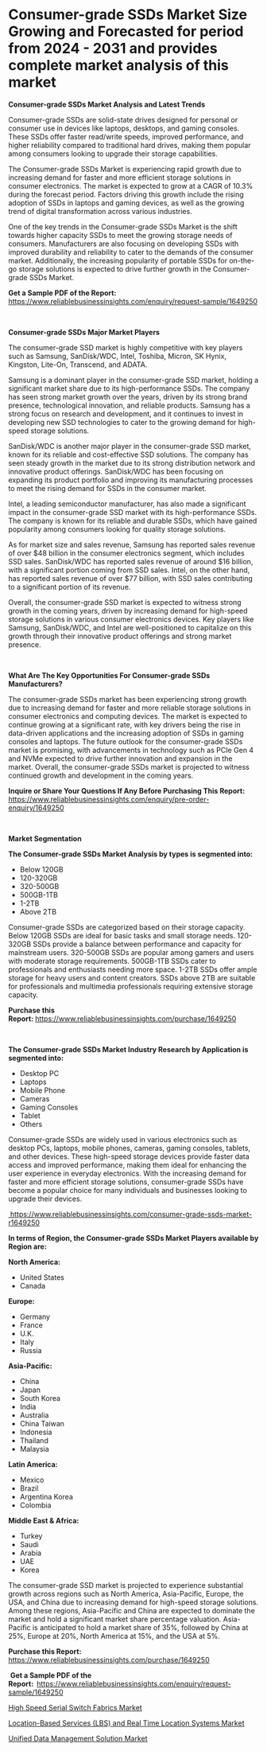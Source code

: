 <p><h1>Consumer-grade SSDs Market Size Growing and Forecasted for period from 2024 - 2031 and provides complete market analysis of this market</h1></p><p><strong>Consumer-grade SSDs Market Analysis and Latest Trends</strong></p>
<p><p>Consumer-grade SSDs are solid-state drives designed for personal or consumer use in devices like laptops, desktops, and gaming consoles. These SSDs offer faster read/write speeds, improved performance, and higher reliability compared to traditional hard drives, making them popular among consumers looking to upgrade their storage capabilities.</p><p>The Consumer-grade SSDs Market is experiencing rapid growth due to increasing demand for faster and more efficient storage solutions in consumer electronics. The market is expected to grow at a CAGR of 10.3% during the forecast period. Factors driving this growth include the rising adoption of SSDs in laptops and gaming devices, as well as the growing trend of digital transformation across various industries.</p><p>One of the key trends in the Consumer-grade SSDs Market is the shift towards higher capacity SSDs to meet the growing storage needs of consumers. Manufacturers are also focusing on developing SSDs with improved durability and reliability to cater to the demands of the consumer market. Additionally, the increasing popularity of portable SSDs for on-the-go storage solutions is expected to drive further growth in the Consumer-grade SSDs Market.</p></p>
<p><strong>Get a Sample PDF of the Report:&nbsp;</strong> <a href="https://www.reliablebusinessinsights.com/enquiry/request-sample/1649250">https://www.reliablebusinessinsights.com/enquiry/request-sample/1649250</a></p>
<p>&nbsp;</p>
<p><strong>Consumer-grade SSDs Major Market Players</strong></p>
<p><p>The consumer-grade SSD market is highly competitive with key players such as Samsung, SanDisk/WDC, Intel, Toshiba, Micron, SK Hynix, Kingston, Lite-On, Transcend, and ADATA. </p><p>Samsung is a dominant player in the consumer-grade SSD market, holding a significant market share due to its high-performance SSDs. The company has seen strong market growth over the years, driven by its strong brand presence, technological innovation, and reliable products. Samsung has a strong focus on research and development, and it continues to invest in developing new SSD technologies to cater to the growing demand for high-speed storage solutions. </p><p>SanDisk/WDC is another major player in the consumer-grade SSD market, known for its reliable and cost-effective SSD solutions. The company has seen steady growth in the market due to its strong distribution network and innovative product offerings. SanDisk/WDC has been focusing on expanding its product portfolio and improving its manufacturing processes to meet the rising demand for SSDs in the consumer market.</p><p>Intel, a leading semiconductor manufacturer, has also made a significant impact in the consumer-grade SSD market with its high-performance SSDs. The company is known for its reliable and durable SSDs, which have gained popularity among consumers looking for quality storage solutions. </p><p>As for market size and sales revenue, Samsung has reported sales revenue of over $48 billion in the consumer electronics segment, which includes SSD sales. SanDisk/WDC has reported sales revenue of around $16 billion, with a significant portion coming from SSD sales. Intel, on the other hand, has reported sales revenue of over $77 billion, with SSD sales contributing to a significant portion of its revenue. </p><p>Overall, the consumer-grade SSD market is expected to witness strong growth in the coming years, driven by increasing demand for high-speed storage solutions in various consumer electronics devices. Key players like Samsung, SanDisk/WDC, and Intel are well-positioned to capitalize on this growth through their innovative product offerings and strong market presence.</p></p>
<p>&nbsp;</p>
<p><strong>What Are The Key Opportunities For Consumer-grade SSDs Manufacturers?</strong></p>
<p><p>The consumer-grade SSDs market has been experiencing strong growth due to increasing demand for faster and more reliable storage solutions in consumer electronics and computing devices. The market is expected to continue growing at a significant rate, with key drivers being the rise in data-driven applications and the increasing adoption of SSDs in gaming consoles and laptops. The future outlook for the consumer-grade SSDs market is promising, with advancements in technology such as PCIe Gen 4 and NVMe expected to drive further innovation and expansion in the market. Overall, the consumer-grade SSDs market is projected to witness continued growth and development in the coming years.</p></p>
<p><strong>Inquire or Share Your Questions If Any Before Purchasing This Report:</strong> <a href="https://www.reliablebusinessinsights.com/enquiry/pre-order-enquiry/1649250">https://www.reliablebusinessinsights.com/enquiry/pre-order-enquiry/1649250</a></p>
<p>&nbsp;</p>
<p><strong>Market Segmentation</strong></p>
<p><strong>The Consumer-grade SSDs Market Analysis by types is segmented into:</strong></p>
<p><ul><li>Below 120GB</li><li>120-320GB</li><li>320-500GB</li><li>500GB-1TB</li><li>1-2TB</li><li>Above 2TB</li></ul></p>
<p><p>Consumer-grade SSDs are categorized based on their storage capacity. Below 120GB SSDs are ideal for basic tasks and small storage needs. 120-320GB SSDs provide a balance between performance and capacity for mainstream users. 320-500GB SSDs are popular among gamers and users with moderate storage requirements. 500GB-1TB SSDs cater to professionals and enthusiasts needing more space. 1-2TB SSDs offer ample storage for heavy users and content creators. SSDs above 2TB are suitable for professionals and multimedia professionals requiring extensive storage capacity.</p></p>
<p><strong>Purchase this Report:&nbsp;</strong><a href="https://www.reliablebusinessinsights.com/purchase/1649250">https://www.reliablebusinessinsights.com/purchase/1649250</a></p>
<p>&nbsp;</p>
<p><strong>The Consumer-grade SSDs Market Industry Research by Application is segmented into:</strong></p>
<p><ul><li>Desktop PC</li><li>Laptops</li><li>Mobile Phone</li><li>Cameras</li><li>Gaming Consoles</li><li>Tablet</li><li>Others</li></ul></p>
<p><p>Consumer-grade SSDs are widely used in various electronics such as desktop PCs, laptops, mobile phones, cameras, gaming consoles, tablets, and other devices. These high-speed storage devices provide faster data access and improved performance, making them ideal for enhancing the user experience in everyday electronics. With the increasing demand for faster and more efficient storage solutions, consumer-grade SSDs have become a popular choice for many individuals and businesses looking to upgrade their devices.</p></p>
<p><a href="https://www.reliablebusinessinsights.com/consumer-grade-ssds-market-r1649250">&nbsp;https://www.reliablebusinessinsights.com/consumer-grade-ssds-market-r1649250</a></p>
<p><strong>In terms of Region, the Consumer-grade SSDs Market Players available by Region are:</strong></p>
<p>
    <p> <strong> North America: </strong>
        <ul>
            <li>United States</li>
            <li>Canada</li>
        </ul>
        </p> 
    <p> <strong> Europe: </strong>
        <ul>
            <li>Germany</li>
            <li>France</li>
            <li>U.K.</li>
            <li>Italy</li>
            <li>Russia</li>
        </ul>
        </p> 
    <p> <strong> Asia-Pacific: </strong>
        <ul>
            <li>China</li>
            <li>Japan</li>
            <li>South Korea</li>
            <li>India</li>
            <li>Australia</li>
            <li>China Taiwan</li>
            <li>Indonesia</li>
            <li>Thailand</li>
            <li>Malaysia</li>
        </ul>
        </p> 
    <p> <strong> Latin America: </strong>
        <ul>
            <li>Mexico</li>
            <li>Brazil</li>
            <li>Argentina Korea</li>
            <li>Colombia</li>
        </ul>
        </p> 
    <p> <strong> Middle East & Africa: </strong>
        <ul>
            <li>Turkey</li>
            <li>Saudi</li>
            <li>Arabia</li>
            <li>UAE</li>
            <li>Korea</li>
        </ul>
    </p>
    </p>
<p><p>The consumer-grade SSD market is projected to experience substantial growth across regions such as North America, Asia-Pacific, Europe, the USA, and China due to increasing demand for high-speed storage solutions. Among these regions, Asia-Pacific and China are expected to dominate the market and hold a significant market share percentage valuation. Asia-Pacific is anticipated to hold a market share of 35%, followed by China at 25%, Europe at 20%, North America at 15%, and the USA at 5%.</p></p>
<p><strong>Purchase this Report: </strong><a href="https://www.reliablebusinessinsights.com/purchase/1649250">https://www.reliablebusinessinsights.com/purchase/1649250</a></p>
<p>&nbsp;<strong>Get a Sample PDF of the Report:&nbsp;&nbsp;</strong><a href="https://www.reliablebusinessinsights.com/enquiry/request-sample/1649250">https://www.reliablebusinessinsights.com/enquiry/request-sample/1649250</a></p>
<p><strong></strong></p>
<p><p><a href="https://medium.com/@codystark63/global-high-speed-serial-switch-fabrics-market-opportunities-and-forecast-for-period-from-2024-to-42b0a23ca0f6">High Speed Serial Switch Fabrics Market</a></p><p><a href="https://medium.com/@lottierunte68/location-based-services-lbs-and-real-time-location-systems-market-size-by-type-indoor-f4093726af90">Location-Based Services (LBS) and Real Time Location Systems Market</a></p><p><a href="https://medium.com/@stephaniewynterk14/global-unified-data-management-solution-market-status-2024-2031-and-forecast-by-region-product-abe605838eac">Unified Data Management Solution Market</a></p></p>